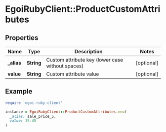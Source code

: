 # EgoiRubyClient::ProductCustomAttributes

## Properties

| Name | Type | Description | Notes |
| ---- | ---- | ----------- | ----- |
| **_alias** | **String** | Custom attribute key (lower case without spaces) | [optional] |
| **value** | **String** | Custom attribute value | [optional] |

## Example

```ruby
require 'egoi-ruby-client'

instance = EgoiRubyClient::ProductCustomAttributes.new(
  _alias: sale_price_5,
  value: 15.45
)
```

